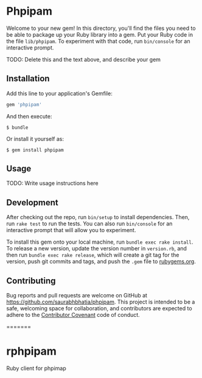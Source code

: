 # Phpipam

Welcome to your new gem! In this directory, you'll find the files you need to be able to package up your Ruby library into a gem. Put your Ruby code in the file `lib/phpipam`. To experiment with that code, run `bin/console` for an interactive prompt.

TODO: Delete this and the text above, and describe your gem

## Installation

Add this line to your application's Gemfile:

```ruby
gem 'phpipam'
```

And then execute:

    $ bundle

Or install it yourself as:

    $ gem install phpipam

## Usage

TODO: Write usage instructions here

## Development

After checking out the repo, run `bin/setup` to install dependencies. Then, run `rake test` to run the tests. You can also run `bin/console` for an interactive prompt that will allow you to experiment.

To install this gem onto your local machine, run `bundle exec rake install`. To release a new version, update the version number in `version.rb`, and then run `bundle exec rake release`, which will create a git tag for the version, push git commits and tags, and push the `.gem` file to [rubygems.org](https://rubygems.org).

## Contributing

Bug reports and pull requests are welcome on GitHub at https://github.com/saurabhbhatia/phpipam. This project is intended to be a safe, welcoming space for collaboration, and contributors are expected to adhere to the [Contributor Covenant](http://contributor-covenant.org) code of conduct.

=======
# rphpipam
Ruby client for phpimap
